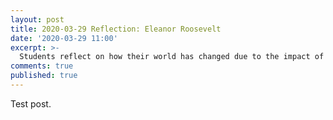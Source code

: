 ```yaml
---
layout: post
title: 2020-03-29 Reflection: Eleanor Roosevelt
date: '2020-03-29 11:00'
excerpt: >-
  Students reflect on how their world has changed due to the impact of COVID-19.
comments: true
published: true
---
```




Test post.

